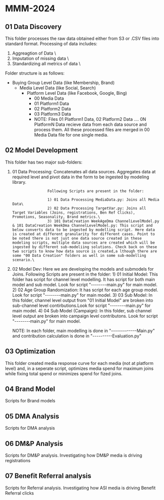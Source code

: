 # MMM-2024

## 01 Data Discovery
This folder processes the raw data obtained either from S3 or .CSV files into standard format. Processing of data includes: 

1) Aggreagtion of Data \
2) Imputation of missing data \ 
3) Standardizing all metrics of data \


Folder structure is as follows:

- Buying Group Level Data (like Membership, Brand)
  - Media Level Data (like Social, Search)
    - Platform Level Data (like Facebook, Google, Bing)
      - 00 Media Data
      - 01 Platform1 Data
      - 02 Platform2 Data
      - 03 Platform3 Data
      - NOTE: Files 01 Platform1 Data, 02 Platform2 Data .... 0N PlatformN Data recieve data from each data source and process them. All these processed files are merged in 00 Media Data file for one single media.
     
## 02 Model Development
This folder has two major sub-folders:
1) 01 Data Processing: Concatenates all data sources. Aggregates data at required level and pivot data in the form to be ingested by modeling library.
   
                       Following Scripts are present in the folder:
   
                       1) 01 Data Processing MediaData.py: Joins all Media Data\
                       2) 02 Data Processing TargetVar.py: Joins all Target Variables (Joins, registrations, Ben Ref Clicks), Promotions, Seasonality, Brand metrics.\
                       3) 101 DataCreation WeekAgeDma ChannelLevelModel.py & 101 DataCreation WeekDma ChannelLevelModel.py: This script and below converts data to be ingested by modelling script. Here data is created at different granularity for different cases. Point to be noted there is not just one data source created in these modeling scripts, multiple data sources are created which will be ingested by different sub-modeliing solutions. Check back on these two scripts to know how data source is created,a lthough there are some "00 Data Creation" folders as well in some sub-modelling scenario.\
   
3) 02 Model Dev: Here we are developing the models and submodels for Joins.
                 Following Scripts are present in the folder:
                 1) 01 Initial Model: This folder has script for channel level modelling. It has script for both main model and sub model. Look for script "--------main.py" for main model.
                 2) 02 Age Group Randomization: It has script for each age group model. Look for script "--------main.py" for main model.
                 3) 03 Sub Model: In this folder, channel level output from "01 Initial Model" are broken into sub-channel level contirbutions.Look for script "--------main.py" for main model.
                 4) 04 Sub Model (Campaign): In this folder, sub channel level output are broken into campaign level contributons. Look for script "--------main.py" for main model.

   NOTE: In each folder, main modelling is done in "-------------Main.py" and contribution calculation is done in "----------Evaluation.py"


## 03 Optimization
This folder created media response curve for each media (not at platform level) and, in a seperate script, optimizes media spend for maximum joins while fixing total spend or minimizes spend for fized joins. 



## 04 Brand Model
Scripts for Brand models


## 05 DMA Analysis
Scripts for DMA analysis 


## 06 DM&P Analysis
Scripts for DM&P analysis. Investigating how DM&P media is driving registrations 


## 07 Benefit Referral analysis
Scripts for Referral analysis. Investigating how ASI media is driving Benefit Referral clicks
